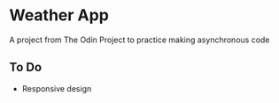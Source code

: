 # Weather App

A project from The Odin Project to practice making asynchronous code

## To Do

- Responsive design
